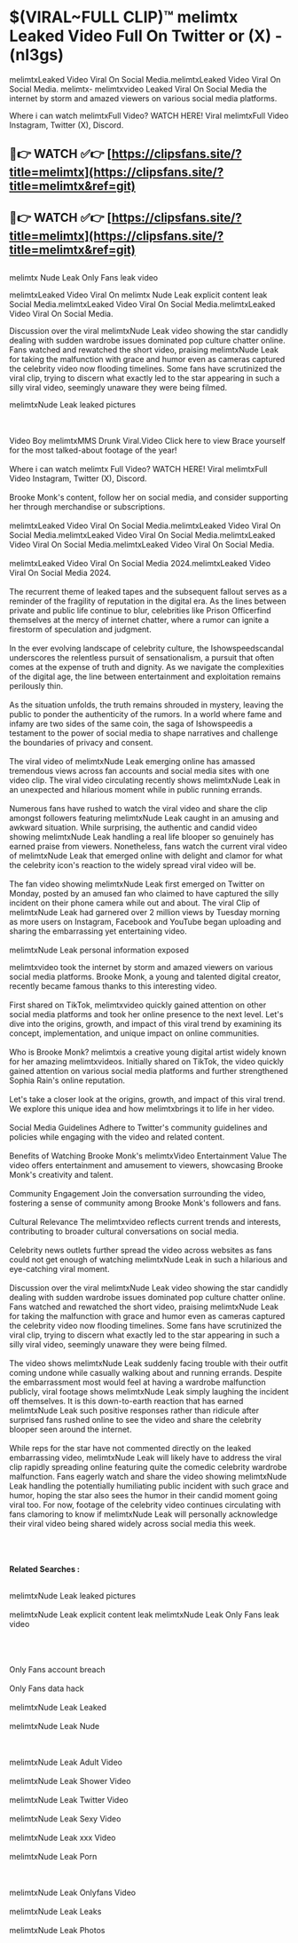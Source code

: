 #  $(VIRAL~FULL CLIP)™ melimtx Leaked Video Full On Twitter or (X)  - (nl3gs)

melimtxLeaked Video Viral On Social Media.melimtxLeaked Video Viral On Social Media.
melimtx- melimtxvideo Leaked Viral On Social Media the internet by storm and amazed viewers on various social media platforms.

Where i can watch melimtxFull Video? WATCH HERE! Viral melimtxFull Video Instagram, Twitter (X), Discord.

## 🔴👉 WATCH ✅👉 [https://clipsfans.site/?title=melimtx](https://clipsfans.site/?title=melimtx&ref=git)


## 🔴👉 WATCH ✅👉 [https://clipsfans.site/?title=melimtx](https://clipsfans.site/?title=melimtx&ref=git)
##


melimtx Nude Leak Only Fans leak video 


melimtxLeaked Video Viral On  melimtx Nude Leak explicit content leak Social Media.melimtxLeaked Video Viral On Social Media.melimtxLeaked Video Viral On Social Media.



Discussion over the viral melimtxNude Leak video showing the star candidly dealing with sudden wardrobe issues dominated pop culture chatter online. Fans watched and rewatched the short video, praising melimtxNude Leak for taking the malfunction with grace and humor even as cameras captured the celebrity video now flooding timelines. Some fans have scrutinized the viral clip, trying to discern what exactly led to the star appearing in such a silly viral video, seemingly unaware they were being filmed.


melimtxNude Leak leaked pictures


  <br>

  <br>
Video Boy melimtxMMS Drunk Viral.Video Click here to view Brace yourself for the most talked-about footage of the year!
<br><br>
Where i can watch melimtx Full Video? WATCH HERE! Viral melimtxFull Video Instagram, Twitter (X), Discord.
<br><br>
Brooke Monk's content, follow her on social media, and consider supporting her through merchandise or subscriptions.
<br><br>
melimtxLeaked Video Viral On Social Media.melimtxLeaked Video Viral On Social Media.melimtxLeaked Video Viral On Social Media.melimtxLeaked Video Viral On Social Media.melimtxLeaked Video Viral On Social Media.
<br><br>
melimtxLeaked Video Viral On Social Media 2024.melimtxLeaked Video Viral On Social Media 2024.
<br><br>
The recurrent theme of leaked tapes and the subsequent fallout serves as a reminder of the fragility of reputation in the digital era. As the lines between private and public life continue to blur, celebrities like Prison Officerfind themselves at the mercy of internet chatter, where a rumor can ignite a firestorm of speculation and judgment.
<br><br>
In the ever evolving landscape of celebrity culture, the Ishowspeedscandal underscores the relentless pursuit of sensationalism, a pursuit that often comes at the expense of truth and dignity. As we navigate the complexities of the digital age, the line between entertainment and exploitation remains perilously thin.
<br><br>
As the situation unfolds, the truth remains shrouded in mystery, leaving the public to ponder the authenticity of the rumors. In a world where fame and infamy are two sides of the same coin, the saga of Ishowspeedis a testament to the power of social media to shape narratives and challenge the boundaries of privacy and consent.
<br><br>
The viral video of melimtxNude Leak emerging online has amassed tremendous views across fan accounts and social media sites with one video clip. The viral video circulating recently shows melimtxNude Leak in an unexpected and hilarious moment while in public running errands.
<br><br>
Numerous fans have rushed to watch the viral video and share the clip amongst followers featuring melimtxNude Leak caught in an amusing and awkward situation. While surprising, the authentic and candid video showing melimtxNude Leak handling a real life blooper so genuinely has earned praise from viewers. Nonetheless, fans watch the current viral video of melimtxNude Leak that emerged online with delight and clamor for what the celebrity icon's reaction to the widely spread viral video will be.
<br><br>
The fan video showing melimtxNude Leak first emerged on Twitter on Monday, posted by an amused fan who claimed to have captured the silly incident on their phone camera while out and about. The viral Clip of melimtxNude Leak had garnered over 2 million views by Tuesday morning as more users on Instagram, Facebook and YouTube began uploading and sharing the embarrassing yet entertaining video.
<br><br>
melimtxNude Leak personal information exposed

melimtxvideo took the internet by storm and amazed viewers on various social media platforms. Brooke Monk, a young and talented digital creator, recently became famous thanks to this interesting video.
<br><br>
First shared on TikTok, melimtxvideo quickly gained attention on other social media platforms and took her online presence to the next level. Let's dive into the origins, growth, and impact of this viral trend by examining its concept, implementation, and unique impact on online communities.
<br><br>
Who is Brooke Monk? melimtxis a creative young digital artist widely known for her amazing melimtxvideos. Initially shared on TikTok, the video quickly gained attention on various social media platforms and further strengthened Sophia Rain's online reputation.
<br><br>
Let's take a closer look at the origins, growth, and impact of this viral trend. We explore this unique idea and how melimtxbrings it to life in her video.
<br><br>
Social Media Guidelines Adhere to Twitter's community guidelines and policies while engaging with the video and related content.
<br><br>
Benefits of Watching Brooke Monk's melimtxVideo Entertainment Value The video offers entertainment and amusement to viewers, showcasing Brooke Monk's creativity and talent.
<br><br>
Community Engagement Join the conversation surrounding the video, fostering a sense of community among Brooke Monk's followers and fans.
<br><br>
Cultural Relevance The melimtxvideo reflects current trends and interests, contributing to broader cultural conversations on social media.
<br><br>
Celebrity news outlets further spread the video across websites as fans could not get enough of watching melimtxNude Leak in such a hilarious and eye-catching viral moment.
<br><br>
Discussion over the viral melimtxNude Leak video showing the star candidly dealing with sudden wardrobe issues dominated pop culture chatter online. Fans watched and rewatched the short video, praising melimtxNude Leak for taking the malfunction with grace and humor even as cameras captured the celebrity video now flooding timelines. Some fans have scrutinized the viral clip, trying to discern what exactly led to the star appearing in such a silly viral video, seemingly unaware they were being filmed.
<br><br>
The video shows melimtxNude Leak suddenly facing trouble with their outfit coming undone while casually walking about and running errands. Despite the embarrassment most would feel at having a wardrobe malfunction publicly, viral footage shows melimtxNude Leak simply laughing the incident off themselves. It is this down-to-earth reaction that has earned melimtxNude Leak such positive responses rather than ridicule after surprised fans rushed online to see the video and share the celebrity blooper seen around the internet.
<br><br>
While reps for the star have not commented directly on the leaked embarrassing video, melimtxNude Leak will likely have to address the viral clip rapidly spreading online featuring quite the comedic celebrity wardrobe malfunction. Fans eagerly watch and share the video showing melimtxNude Leak handling the potentially humiliating public incident with such grace and humor, hoping the star also sees the humor in their candid moment going viral too. For now, footage of the celebrity video continues circulating with fans clamoring to know if melimtxNude Leak will personally acknowledge their viral video being shared widely across social media this week.
<br><br>

<br><br>
<strong>Related Searches :</strong>
<br><br>

melimtxNude Leak leaked pictures
<br><br>
melimtxNude Leak explicit content leak
melimtxNude Leak Only Fans leak video
<br><br>

<br><br>
Only Fans account breach
<br><br>
Only Fans data hack
<br><br>
melimtxNude Leak Leaked
<br><br>
melimtxNude Leak Nude

<br><br>
melimtxNude Leak Adult Video
<br><br>
melimtxNude Leak Shower Video
<br><br>
melimtxNude Leak Twitter Video
<br><br>
melimtxNude Leak Sexy Video
<br><br>
melimtxNude Leak xxx Video
<br><br>
melimtxNude Leak Porn

<br><br>
melimtxNude Leak Onlyfans Video
<br><br>
melimtxNude Leak Leaks
<br><br>
melimtxNude Leak Photos
